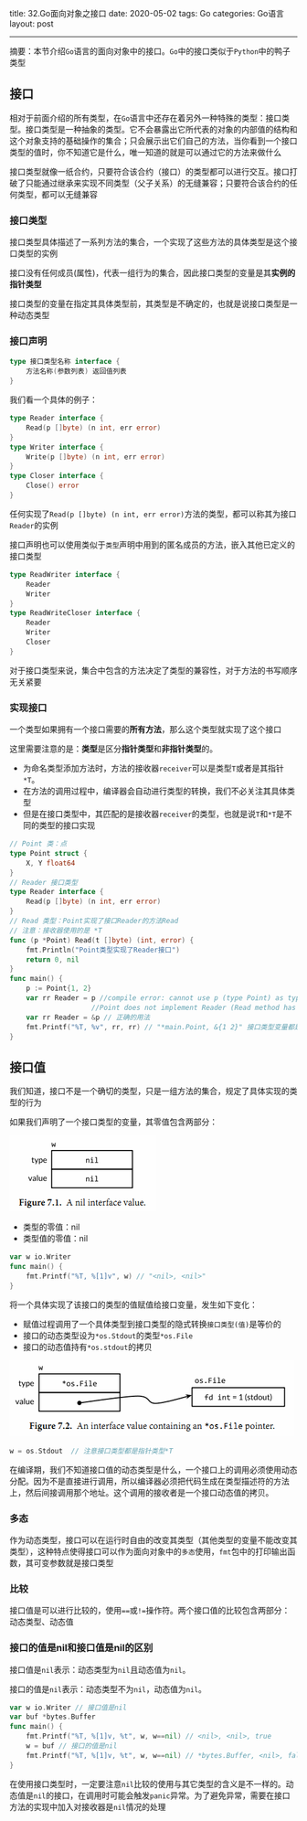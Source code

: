 title: 32.Go面向对象之接口
date: 2020-05-02
tags: Go
categories: Go语言
layout: post

------

摘要：本节介绍`Go`语言的面向对象中的接口。`Go`中的接口类似于`Python`中的鸭子类型

<!-- more -->

## 接口

相对于前面介绍的所有类型，在`Go`语言中还存在着另外一种特殊的类型：接口类型。接口类型是一种抽象的类型。它不会暴露出它所代表的对象的内部值的结构和这个对象支持的基础操作的集合；只会展示出它们自己的方法，当你看到一个接口类型的值时，你不知道它是什么，唯一知道的就是可以通过它的方法来做什么

接口类型就像一纸合约，只要符合该合约（接口）的类型都可以进行交互。接口打破了只能通过继承来实现不同类型（父子关系）的无缝兼容；只要符合该合约的任何类型，都可以无缝兼容

### 接口类型

接口类型具体描述了一系列方法的集合，一个实现了这些方法的具体类型是这个接口类型的实例

接口没有任何成员(属性)，代表一组行为的集合，因此接口类型的变量是其**实例的指针类型**

接口类型的变量在指定其具体类型前，其类型是不确定的，也就是说接口类型是一种动态类型

### 接口声明

```go
type 接口类型名称 interface {
    方法名称(参数列表) 返回值列表
}
```

我们看一个具体的例子：

```go
type Reader interface {
    Read(p []byte) (n int, err error)
}
type Writer interface {
    Write(p []byte) (n int, err error)
}
type Closer interface {
    Close() error
}
```

任何实现了`Read(p []byte) (n int, err error)`方法的类型，都可以称其为接口`Reader`的实例

接口声明也可以使用类似于`类型`声明中用到的匿名成员的方法，嵌入其他已定义的接口类型

```go
type ReadWriter interface {
    Reader
    Writer
}
type ReadWriteCloser interface {
    Reader
    Writer
    Closer
}
```

对于接口类型来说，集合中包含的方法决定了类型的兼容性，对于方法的书写顺序无关紧要

### 实现接口

一个类型如果拥有一个接口需要的**所有方法**，那么这个类型就实现了这个接口

这里需要注意的是：**类型**是区分**指针类型**和**非指针类型**的。

- 为命名类型添加方法时，方法的接收器`receiver`可以是类型`T`或者是其指针`*T`。
- 在方法的调用过程中，编译器会自动进行类型的转换，我们不必关注其具体类型
- 但是在接口类型中，其匹配的是接收器`receiver`的类型，也就是说`T`和`*T`是不同的类型的接口实现

```go
// Point 类：点
type Point struct {
	X, Y float64
}
// Reader 接口类型
type Reader interface {
	Read(p []byte) (n int, err error)
}
// Read 类型：Point实现了接口Reader的方法Read
// 注意：接收器使用的是 *T
func (p *Point) Read(t []byte) (int, error) {
	fmt.Println("Point类型实现了Reader接口")
	return 0, nil
}
func main() {
	p := Point{1, 2}
    var rr Reader = p //compile error: cannot use p (type Point) as type Reader in assignment:
					//Point does not implement Reader (Read method has pointer receiver)
	var rr Reader = &p // 正确的用法
    fmt.Printf("%T, %v", rr, rr) // "*main.Point, &{1 2}" 接口类型变量都是其类型实例的指针
}

```

## 接口值

我们知道，接口不是一个确切的类型，只是一组方法的集合，规定了具体实现的类型的行为

如果我们声明了一个接口类型的变量，其零值包含两部分：

![接口值的零值](.\assets\ch7-01.png)

- 类型的零值：nil
- 类型值的零值：nil

```go
var w io.Writer
func main() {
	fmt.Printf("%T, %[1]v", w) // "<nil>, <nil>"
}
```

将一个具体实现了该接口的类型的值赋值给接口变量，发生如下变化：

- 赋值过程调用了一个具体类型到接口类型的隐式转换`接口类型(值)`是等价的
- 接口的动态类型设为`*os.Stdout`的类型`*os.File`
- 接口的动态值持有`*os.stdout`的拷贝

![接口值的结构](.\assets\ch7-02.png)

```go
w = os.Stdout  // 注意接口类型都是指针类型*T
```

在编译期，我们不知道接口值的动态类型是什么，一个接口上的调用必须使用动态分配。因为不是直接进行调用，所以编译器必须把代码生成在类型描述符的方法上，然后间接调用那个地址。这个调用的接收者是一个接口动态值的拷贝。

### 多态

作为动态类型，接口可以在运行时自由的改变其类型（其他类型的变量不能改变其类型），这种特点使得接口可以作为面向对象中的`多态`使用，`fmt`包中的打印输出函数，其可变参数就是接口类型

### 比较

接口值是可以进行比较的，使用`==`或`!=`操作符。两个接口值的比较包含两部分：动态类型、动态值

### 接口的值是nil和接口值是nil的区别

接口值是`nil`表示：动态类型为`nil`且动态值为`nil`。

接口的值是`nil`表示：动态类型不为`nil`，动态值为`nil`。

```go
var w io.Writer // 接口值是nil
var buf *bytes.Buffer
func main() {
	fmt.Printf("%T, %[1]v, %t", w, w==nil) // <nil>, <nil>, true
    w = buf // 接口的值是nil 
	fmt.Printf("%T, %[1]v, %t", w, w==nil) // *bytes.Buffer, <nil>, false
}
```

在使用接口类型时，一定要注意`nil`比较的使用与其它类型的含义是不一样的。动态值是`nil`的接口，在调用时可能会触发`panic`异常。为了避免异常，需要在接口方法的实现中加入对接收器是`nil`情况的处理